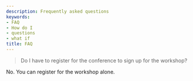 ```yaml
---
description: Frequently asked questions
keywords:
- FAQ
- How do I
- questions
- what if
title: FAQ
---
```


> Do I have to register for the conference to sign up for the workshop?

No. You can register for the workshop alone. 
